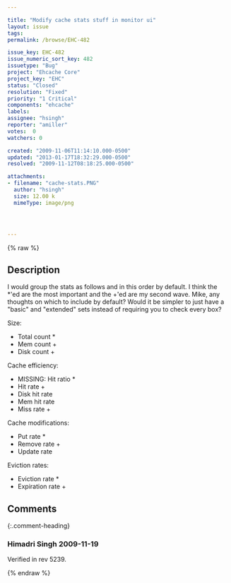 ```yaml
---

title: "Modify cache stats stuff in monitor ui"
layout: issue
tags: 
permalink: /browse/EHC-482

issue_key: EHC-482
issue_numeric_sort_key: 482
issuetype: "Bug"
project: "Ehcache Core"
project_key: "EHC"
status: "Closed"
resolution: "Fixed"
priority: "1 Critical"
components: "ehcache"
labels: 
assignee: "hsingh"
reporter: "amiller"
votes:  0
watchers: 0

created: "2009-11-06T11:14:10.000-0500"
updated: "2013-01-17T18:32:29.000-0500"
resolved: "2009-11-12T08:18:25.000-0500"

attachments:
- filename: "cache-stats.PNG"
  author: "hsingh"
  size: 12.00 k
  mimeType: image/png




---
```


{% raw %}

## Description

<div markdown="1" class="description">

I would group the stats as follows and in this order by default.  I
think the \*'ed are the most important and the +'ed are my second
wave.  Mike, any thoughts on which to include by default?  Would it be
simpler to just have a "basic" and "extended" sets instead of
requiring you to check every box?

Size:
- Total count \*
- Mem count +
- Disk count +

Cache efficiency:
- MISSING: Hit ratio \*
- Hit rate +
- Disk hit rate
- Mem hit rate
- Miss rate +

Cache modifications:
- Put rate \*
- Remove rate +
- Update rate

Eviction rates:
- Eviction rate \*
- Expiration rate +

</div>

## Comments


{:.comment-heading}
### **Himadri Singh** <span class="date">2009-11-19</span>

<div markdown="1" class="comment">

Verified in rev 5239.

</div>



{% endraw %}
